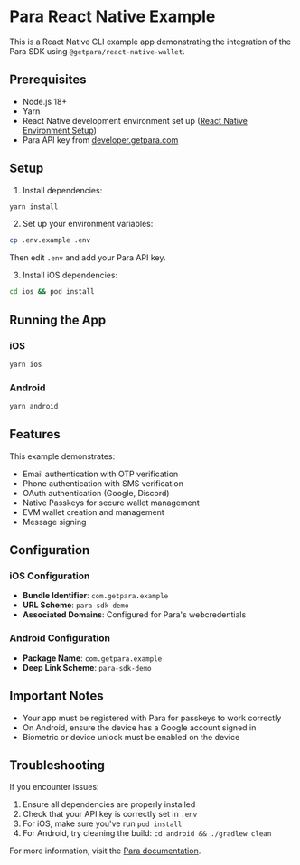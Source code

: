 # Para React Native Example

This is a React Native CLI example app demonstrating the integration of the Para SDK using `@getpara/react-native-wallet`.

## Prerequisites

- Node.js 18+
- Yarn
- React Native development environment set up ([React Native Environment Setup](https://reactnative.dev/docs/environment-setup))
- Para API key from [developer.getpara.com](https://developer.getpara.com/)

## Setup

1. Install dependencies:
```bash
yarn install
```

2. Set up your environment variables:
```bash
cp .env.example .env
```
Then edit `.env` and add your Para API key.

3. Install iOS dependencies:
```bash
cd ios && pod install
```

## Running the App

### iOS
```bash
yarn ios
```

### Android
```bash
yarn android
```

## Features

This example demonstrates:

- Email authentication with OTP verification
- Phone authentication with SMS verification
- OAuth authentication (Google, Discord)
- Native Passkeys for secure wallet management
- EVM wallet creation and management
- Message signing

## Configuration

### iOS Configuration
- **Bundle Identifier**: `com.getpara.example`
- **URL Scheme**: `para-sdk-demo`
- **Associated Domains**: Configured for Para's webcredentials

### Android Configuration
- **Package Name**: `com.getpara.example`
- **Deep Link Scheme**: `para-sdk-demo`

## Important Notes

- Your app must be registered with Para for passkeys to work correctly
- On Android, ensure the device has a Google account signed in
- Biometric or device unlock must be enabled on the device

## Troubleshooting

If you encounter issues:

1. Ensure all dependencies are properly installed
2. Check that your API key is correctly set in `.env`
3. For iOS, make sure you've run `pod install`
4. For Android, try cleaning the build: `cd android && ./gradlew clean`

For more information, visit the [Para documentation](https://docs.getpara.com/).